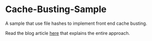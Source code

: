 # Cache-Busting-Sample
A sample that use file hashes to implement front end cache busting.

Read the blog article [here](https://medium.com/rapidcircle/cache-busting-why-you-shouldt-tell-your-clients-to-hard-refresh-195659ae3117) that explains the entire approach.
